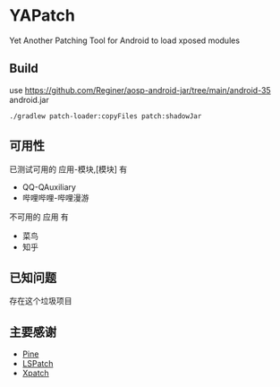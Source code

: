# YAPatch

Yet Another Patching Tool for Android to load xposed modules

## Build

use https://github.com/Reginer/aosp-android-jar/tree/main/android-35 android.jar

```shell
./gradlew patch-loader:copyFiles patch:shadowJar
```

## 可用性

已测试可用的 应用-模块,[模块] 有

- QQ-QAuxiliary
- 哔哩哔哩-哔哩漫游

不可用的 应用 有

- 菜鸟
- 知乎

## 已知问题

存在这个垃圾项目

## 主要感谢
- [Pine](https://github.com/canyie/pine)
- [LSPatch](https://github.com/LSPosed/LSPatch)
- [Xpatch](https://github.com/WindySha/Xpatch)
